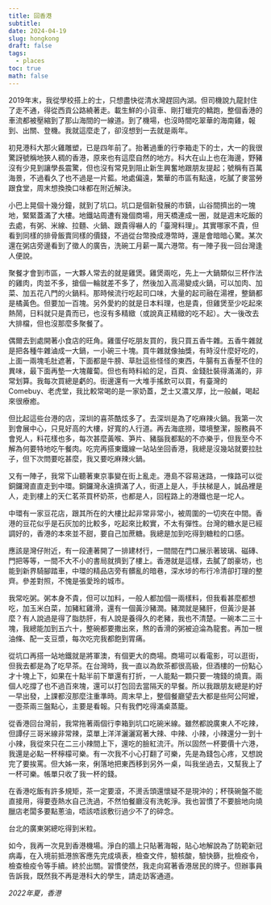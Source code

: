 ```yaml
---
title: 回香港
subtitle: 
date: 2024-04-19
slug: hongkong
draft: false
tags:
  - places
toc: true
math: false
---
```

2019年末，我從學校搭上的士，只想盡快從清水灣趕回內湖。但司機說九龍封住了走不通，得從西貢公路繞著走。載生鮮的小貨車、剛打蠟完的轎跑，整個香港的車流都被壓縮到了那山海間的一線道。到了機場，也沒時間吃翠華的海南雞，報到、出關、登機。我就這麼走了，卻沒想到一去就是兩年。

初見港科大那火雞雕塑，已是四年前了。抬著過重的行李箱走下的士，大一的我很驚訝號稱地狹人稠的香港，原來也有這麼自然的地方。科大在山上也在海邊，野豬沒有少見到讓學長震驚，但也沒有常見到阻止新生興奮地跟朋友提起；號稱有百萬海景，不過看久了也不過是一片藍。地處偏遠，繁華的市區有點遠，吃膩了麥當勞跟食堂，周末想換換口味都在附近解決。

小巴上晃個十幾分鐘，就到了坑口。坑口是個新發展的市鎮，山谷間擠出的一塊地，緊緊蓋滿了大樓。地鐵站周遭有幾個商場，用天橋連成一圈，就是週末吃飯的去處，有粥、米線、拉麵、火鍋、跟貴得嚇人的「臺灣料理」。其實哪家不貴，但看到同樣的排骨飯賣同樣的價錢，不過從台幣換成港幣時，還是會暗暗心驚。某次還在粥店旁邊看到了徵人的廣告，洗碗工月薪一萬六港幣。有一陣子我一回台灣逢人便說。

聚餐才會到市區，一大夥人常去的就是雞煲。雞煲兩吃，先上一大鍋類似三杯作法的雞肉，肉並不多，搶個一輪就差不多了，然後加入高湯變成火鍋，可以加肉、加菜、加五花八門的火鍋料。那時候流行吃起司口味，大量的起司融在湯裡，整鍋都是橘黃色。但要加一百塊。另外愛約的就是日本料理，也是貴，但雞煲至少吃起來熱鬧，日料就只是貴而已，也沒有多精緻（或說真正精緻的吃不起）。大一後改去大排檔，但也沒那麼多聚餐了。

偶爾去到處開著小食店的旺角。雞蛋仔吃朋友買的，我只買五香牛雜。五香牛雜就是把各種牛雜滷成一大鍋，一小碗三十塊。買牛雜就像抽獎，有時沒什麼好吃的，上面一兩塊毛肚遮著，下面都是牛膀、草肚這些怪怪的東西，牛腸有五香壓不住的異味，最下面再墊一大塊蘿蔔。但也有時料給的足，百頁、金錢肚裝得滿滿的，非常划算。我每次買總是虧的。街邊還有一大堆手搖飲可以買，有臺灣的Comebuy、老虎堂，我比較常喝的是一家奶蓋，芝士又濃又厚，比一般鹹，喝起來很療癒。

但比起這些台港的店，深圳的喜茶酷炫多了。去深圳是為了吃麻辣火鍋。我第一次到會展中心，只見好高的大樓，好寬的人行道。再去海底撈，環境整潔，服務員不會兇人，料花樣也多，每次甚麼黃喉、笋片、豬腦我都點的不亦樂乎，但我至今不解為何要特地吃午餐肉。吃完再搭東鐵線一站站坐回香港，我總是沒幾站就要拉肚子，但下次問要吃甚麼，我又要吃麻辣火鍋。

又有一陣子，我常下山聽著東京事變在街上亂走。港島不容易迷路，一條路可以從銅鑼灣直直走到中環。銅鑼灣永遠擠滿了人，街道上是人，手扶梯是人，誠品裡是人，走到樓上的天仁茗茶買杯奶茶，也都是人，回程路上的港鐵也是一坨人。

中環有一家豆花店，跟其所在的大樓比起非常非常小，被周圍的一切夾在中間。香港的豆花似乎是石灰加的比較多，吃起來比較實，不太有彈性。台灣的糖水是已經調好的，香港的本來並不甜，要自己加蔗糖。我總是加到吃得到糖粒的口感。

應該是灣仔附近，有一段連著開了一排建材行，一間間在門口展示著玻璃、磁磚、門把等等，一間不大不小的書局就擠到了樓上。香港就是這樣，去膩了朗豪坊，也能到新界騎腳踏車，中環的精品店旁有髒亂的暗巷，深水埗的布行冷清卻打理的整齊。參差對照，不愧是張愛玲的城市。

我常吃粥。粥本身不貴，但可以加料，一般人都加個一兩樣料，但我看甚麼都想吃，加玉米白菜，加豬紅雞滑，還有一個黃沙豬潤。豬潤就是豬肝，但黃沙是甚麼？有人說過是得了脂肪肝，有人說是養得久的老豬，我也不清楚。一碗本二三十塊，我總能加到五六十，整碗都要撒出來，熬的香滑的粥被迫淪為龍套。再加一根油條、配一支豆漿，每次吃完我都飽到胃痛。

從坑口再搭一站地鐵就是將軍澳，有個更大的商場。商場可以看電影，可以逛街，但我去都是為了吃早茶。在台灣時，我一直以為飲茶都很高級，但酒樓的一份點心才十塊上下，如果在十點半前下單還有打折，一人能點一顆只要一塊錢的燒賣。兩個人吃撐了也不過百來塊，還可以打包回去當隔天的早餐。所以我跟朋友總是約好一早出發，上課都沒那麼注重準時。周末早上，整個餐廳望去大都是些阿公阿嬤，一壺茶兩三盤點心，主要是看報。只有我們吃得滿桌蒸籠。

從香港回台灣前，我常拖著兩個行李箱到坑口吃碗米線。雖然都說廣東人不吃辣，但譚仔三哥米線非常辣，菜單上洋洋灑灑寫著大辣、中辣、小辣，小辣還分一到十小辣，我從來只在二三小辣間上下，還吃的臉紅流汗。所以固然一杯要價十六港，我還是必點一杯檸檬可樂。有一次我不小心打翻了可樂，先是為錢包心疼，又想說完了要挨罵。但大姊一來，俐落地把東西移到另外一桌，叫我坐過去，又幫我上了一杯可樂。帳單只收了我一杯的錢。

在香港吃飯有許多規矩，茶一定要滾，不燙舌頭還懷疑不是現沖的；杯筷碗盤不能直接用，得要壺熱水自己洗過，不然怕餐廳沒有洗乾淨。我也習慣了不要臉地向燒臘店老闆多要點蔥油，唔該唔該敷衍過少不了的碎念。

台北的廣東粥總吃得到米粒。

如今，我再一次見到香港機場。淨白的牆上只貼著海報，貼心地解說為了防範新冠病毒，在入境前抵港旅客應先完成填表，檢查文件，驗核酸，驗快篩，批檢疫令，檢查檢疫令等手續。終於出關。習慣使然，我走向寫著香港居民的牌子。但辦事員告訴我，既然我不再是港科大的學生，請走訪客通道。

<!--more-->

*2022年夏，香港*